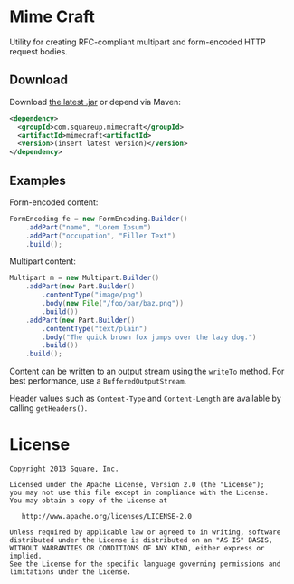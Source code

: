 Mime Craft
==========

Utility for creating RFC-compliant multipart and form-encoded HTTP request bodies.



Download
--------

Download [the latest .jar][1] or depend via Maven:

```xml
<dependency>
  <groupId>com.squareup.mimecraft</groupId>
  <artifactId>mimecraft<artifactId>
  <version>(insert latest version)</version>
</dependency>
```


Examples
--------

Form-encoded content:
```java
FormEncoding fe = new FormEncoding.Builder()
    .addPart("name", "Lorem Ipsum")
    .addPart("occupation", "Filler Text")
    .build();
```

Multipart content:
```java
Multipart m = new Multipart.Builder()
    .addPart(new Part.Builder()
        .contentType("image/png")
        .body(new File("/foo/bar/baz.png"))
        .build())
    .addPart(new Part.Builder()
        .contentType("text/plain")
        .body("The quick brown fox jumps over the lazy dog.")
        .build())
    .build();
```

Content can be written to an output stream using the `writeTo` method. For best performance, use a
`BufferedOutputStream`.

Header values such as `Content-Type` and `Content-Length` are available by calling `getHeaders()`.



License
=======

    Copyright 2013 Square, Inc.

    Licensed under the Apache License, Version 2.0 (the "License");
    you may not use this file except in compliance with the License.
    You may obtain a copy of the License at

       http://www.apache.org/licenses/LICENSE-2.0

    Unless required by applicable law or agreed to in writing, software
    distributed under the License is distributed on an "AS IS" BASIS,
    WITHOUT WARRANTIES OR CONDITIONS OF ANY KIND, either express or implied.
    See the License for the specific language governing permissions and
    limitations under the License.


 [1]: http://repository.sonatype.org/service/local/artifact/maven/redirect?r=central-proxy&g=com.squareup.mimecraft&a=mimecraft&v=LATEST
